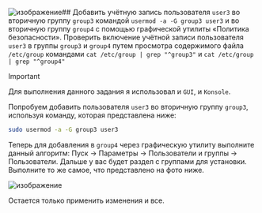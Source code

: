 ![изображение](https://github.com/user-attachments/assets/934ef716-ae81-4dbf-946c-63c45d473731)## Добавить учётную запись пользователя `user3` во вторичную группу `group3` командой `usermod -a -G group3 user3` и во вторичную группу `group4` с помощью графической утилиты «Политика безопасности». Проверить включение учётной записи пользователя `user3` в группы `group3` и `group4` путем просмотра содержимого файла `/etc/group` командами `cat /etc/group | grep "^group3"` и `cat /etc/group | grep "^group4"`

> [!IMPORTANT]
> Для выполнения данного задания я использовал и `GUI`, и `Konsole`.

Попробуем добавить пользователя `user3` во вторичную группу `group3`, используя команду, которая представлена ниже:

```bash
sudo usermod -a -G group3 user3
```

Теперь для добавления в `group4` через графическую утилиту выполните данный алгоритм: Пуск -> Параметры -> Пользователи и группы -> Пользователи. 
Дальше у вас будет раздел с группами для установки. Выполните то же самое, что представлено на фото ниже. 

![изображение](https://github.com/user-attachments/assets/f75efba3-3d70-4861-a073-cb43d83dd34f)

Остается только применить изменения и все. 
